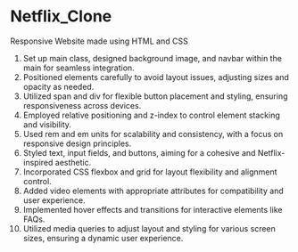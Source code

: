 # Netflix_Clone
Responsive Website made using HTML and CSS 

1. Set up main class, designed background image, and navbar within the main for seamless integration.
2. Positioned elements carefully to avoid layout issues, adjusting sizes and opacity as needed.
3. Utilized span and div for flexible button placement and styling, ensuring responsiveness across devices.
4. Employed relative positioning and z-index to control element stacking and visibility.
5. Used rem and em units for scalability and consistency, with a focus on responsive design principles.
6. Styled text, input fields, and buttons, aiming for a cohesive and Netflix-inspired aesthetic.
7. Incorporated CSS flexbox and grid for layout flexibility and alignment control.
8. Added video elements with appropriate attributes for compatibility and user experience.
9. Implemented hover effects and transitions for interactive elements like FAQs.
10. Utilized media queries to adjust layout and styling for various screen sizes, ensuring a dynamic user experience.

